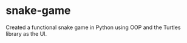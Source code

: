 # snake-game
Created a functional snake game in Python using OOP and the Turtles library as the UI. 
